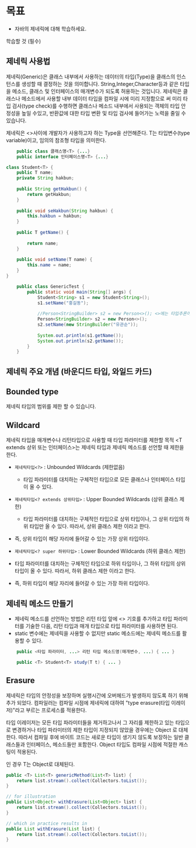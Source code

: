 # 목표
- 자바의 제네릭에 대해 학습하세요.

학습할 것 (필수)

## 제네릭 사용법
제네릭(Generic)은 클래스 내부에서 사용하는 데이터의 타입(Type)을 클래스의 인스턴스를 생성할 때 결정하는 것을 의미합니다.
String,Integer,Character등과 같은 타입을 메소드, 클래스 및 인터페이스의 매개변수가 되도록 허용하는 것입니다.
제네릭은 클래스나 메소드에서 사용할 내부 데이터 타입을 컴파일 시에 미리 지정함으로 써 미리 타입 검사(type check)를 수행하면 
클래스나 메소드 내부에서 사용되는 객체의 타입 안정성을 높일 수있고, 반환값에 대한 타입 변환 및 타입 검사에 들어가는 노력을 줄일 수 있습니다.

제네릭은 <>사이에 개발자가 사용하고자 하는 Type을 선언해준다.
T는 타입변수(type variable)이고, 임의의 참조형 타입을 의미한다. 
```java
    public class 클래스명<T> {...}
    public interface 인터페이스명<T> {...}
```
```java
class Student<T> {
    public T name;
    private String hakbun;
    
    public String getHakbun() {
        return getHakbun;
    }
    
    public void seHakbun(String hakbun) {
        this.hakbun = hakbun;
    }
    
    public T getName() {
        
        return name;
    }
    
    public void setName(T name) {
        this.name = name;
    }
}
```

```java
    public class GenericTest {
        public static void main(String[] args) {
            Student<String> s1 = new Student<String>();
            s1.setName("홍길동");
            
            //Person<StringBuilder> s2 = new Person<>(); <>에는 타입추론이 되어서 명시를 안해줘도 된다.
            Person<StringBuilder> s2 = new Person<>();
            s2.setName(new StringBuilder("유관순"));
            
            System.out.println(s1.getName());
            System.out.println(s2.getName());
        }
    }
```



## 제네릭 주요 개념 (바운디드 타입, 와일드 카드)

## Bounded type
제네릭 타입의 범위를 제한 할 수 있습니다.

## Wildcard
제네릭 타입을 매개변수나 리턴타입으로 사용할 때 타입 파라미터를 제한할 목적
 <T extends 상위 또는 인터페이스>는 제네릭 타입과 제네릭 메소드를 선언할 때 제한을 한다.

- `제네릭타입<?>` : Unbounded Wildcards (제한없음)
    - 타입 파라미터를 대치하는 구체적인 타입으로 모든 클래스나 인터페이스 타입이 올 수 있다.

- `제네릭타입<? extends 상위타입>` : Upper Bounded Wildcards (상위 클래스 제한)
    - 타입 파라미터를 대치하는 구체적인 타입으로 상위 타입이나, 그 상위 타입의 하위 타입만 올 수 있다. 따라서, 상위 클래스 제한 이라고 한다.
- 즉, 상위 타입이 해당 자리에 들어갈 수 있는 가장 상위 타입이다.

- `제네릭타입<? super 하위타입>` : Lower Bounded Wildcards (하위 클래스 제한)
- 타입 파라미터를 대치하는 구체적인 타입으로 하위 타입이나, 그 하위 타입의 상위 타입이 올 수 있다. 따라서, 하위 클래스 제한 이라고 한다.
- 즉, 하위 타입이 해당 자리에 들어갈 수 있는 가장 하위 타입이다.

## 제네릭 메소드 만들기

-  제네릭 메소드를 선언하는 방법은 리턴 타입 앞에 <> 기호를 추가하고 타입 파라미터를 기술한 다음, 
 리턴 타입과 매개 타입으로 타입 파라미터를 사용하면 된다.
- static 변수에는 제네릭을 사용할 수 없지만 static 메소드에는 제네릭 메소드를 활용할 수 있다.

```java
    public <타입 파라미터, ...> 리턴 타입 메소드명(매개변수, ...) { ... }
```

```java
    public <T> Student<T> study(T t) { ... }
```

## Erasure
제네릭은 타입의 안정성을 보장하며 실행시간에 오버헤드가 발생하지 않도록 하기 위해 추가 되었다. 컴파일러는 컴파일 시점에 제네릭에 대하여 "type erasure(타입 이레이저)"라고 부르는 프로세스를 적용한다.

타입 이레이저는 모든 타입 파라미터들을 제거하고나서 그 자리를 제한하고 있는 타입으로 변경하거나 타입 파라미터의 제한 타입이 지정되지 않았을 경우에는 Object 로 대체한다. 따라서 컴파일 후에 바이트 코드는 새로운 타입이 생기지 않도록 보장하는 일반 클래스들과 인터페이스, 메소드들만 포함한다. Object 타입도 컴파일 시점에 적절한 캐스팅이 적용된다.

<T>인 경우 T는 Object로 대체된다.
```java
public <T> List<T> genericMethod(List<T> list) { 
	return list.stream().collect(Collectors.toList()); 
}

// for illustration
public List<Object> withErasure(List<Object> list) { 
	return list.stream().collect(Collectors.toList()); 
}

// which in practice results in
public List withErasure(List list) {
    return list.stream().collect(Collectors.toList());
}
```